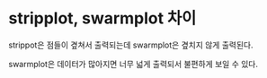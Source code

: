 # stripplot, swarmplot 차이

 strippot은 점들이 곂쳐서 출력되는데 swarmplot은 곂치지 않게 출력된다.

swarmplot은 데이터가 많아지면 너무 넓게 출력되서 불편하게 보일 수 있다.

